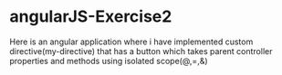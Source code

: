 # angularJS-Exercise2
Here is an angular application where i have implemented custom directive(my-directive) that has a button which takes parent controller properties and methods using isolated scope(@,=,&amp;)
